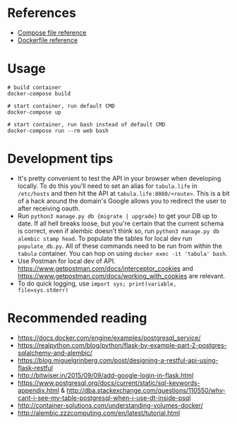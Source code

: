 # References

* [Compose file reference](https://docs.docker.com/compose/compose-file/)
* [Dockerfile reference](https://docs.docker.com/engine/reference/builder/)

# Usage

```
# build container
docker-compose build

# start container, run default CMD
docker-compose up

# start container, run bash instead of default CMD
docker-compose run --rm web bash
```

# Development tips
* It's pretty convenient to test the API in your browser when developing locally. To do this you'll need to set an alias for `tabula.life` in `/etc/hosts` and then hit the API at `tabula.life:8080/<route>`. This is a bit of a hack around the domain's Google allows you to redirect the user to after receiving oauth.
* Run `python3 manage.py db {migrate | upgrade}` to get your DB up to date. If all hell breaks loose, but you're certain that the current schema is correct, even if alembic doesn't think so, run `python3 manage.py db alembic stamp head`. To populate the tables for local dev run `populate_db.py`. All of these commands need to be run from within the `tabula` container. You can hop on using `docker exec -it 'tabula' bash`.
* Use Postman for local dev of API. https://www.getpostman.com/docs/interceptor_cookies and https://www.getpostman.com/docs/working_with_cookies are relevant.
* To do quick logging, use `import sys; print(variable, file=sys.stderr)`

# Recommended reading 
* https://docs.docker.com/engine/examples/postgresql_service/
* https://realpython.com/blog/python/flask-by-example-part-2-postgres-sqlalchemy-and-alembic/
* https://blog.miguelgrinberg.com/post/designing-a-restful-api-using-flask-restful
* http://bitwiser.in/2015/09/09/add-google-login-in-flask.html
* https://www.postgresql.org/docs/current/static/sql-keywords-appendix.html & http://dba.stackexchange.com/questions/110550/why-cant-i-see-my-table-postgresql-when-i-use-dt-inside-psql
* http://container-solutions.com/understanding-volumes-docker/
* http://alembic.zzzcomputing.com/en/latest/tutorial.html